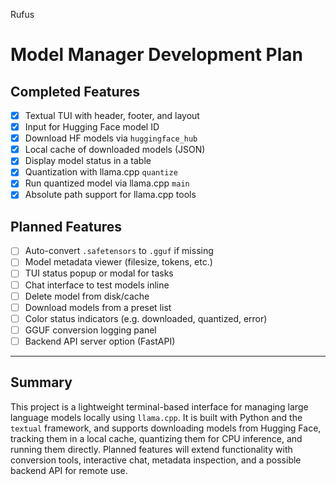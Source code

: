 Rufus

# Model Manager Development Plan

## Completed Features

* [x] Textual TUI with header, footer, and layout
* [x] Input for Hugging Face model ID
* [x] Download HF models via `huggingface_hub`
* [x] Local cache of downloaded models (JSON)
* [x] Display model status in a table
* [x] Quantization with llama.cpp `quantize`
* [x] Run quantized model via llama.cpp `main`
* [x] Absolute path support for llama.cpp tools

## Planned Features

* [ ] Auto-convert `.safetensors` to `.gguf` if missing
* [ ] Model metadata viewer (filesize, tokens, etc.)
* [ ] TUI status popup or modal for tasks
* [ ] Chat interface to test models inline
* [ ] Delete model from disk/cache
* [ ] Download models from a preset list
* [ ] Color status indicators (e.g. downloaded, quantized, error)
* [ ] GGUF conversion logging panel
* [ ] Backend API server option (FastAPI)

---

## Summary

This project is a lightweight terminal-based interface for managing large language models locally using `llama.cpp`. It is built with Python and the `textual` framework, and supports downloading models from Hugging Face, tracking them in a local cache, quantizing them for CPU inference, and running them directly. Planned features will extend functionality with conversion tools, interactive chat, metadata inspection, and a possible backend API for remote use.

